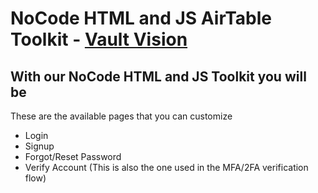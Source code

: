 NoCode HTML and JS AirTable Toolkit - [Vault Vision](https://vaultvision.com) 
==================

## With our NoCode HTML and JS Toolkit you will be 

These are the available pages that you can customize
- Login
- Signup
- Forgot/Reset Password
- Verify Account (This is also the one used in the MFA/2FA verification flow)

